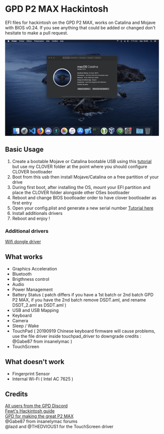 # GPD P2 MAX Hackintosh

EFI files for hackintosh on the GPD P2 MAX, works on Catalina and Mojave with BIOS v0.24.
If you see anything that could be added or changed don't hesitate to make a pull request.

![Catalina with working Graphics Acceleration](/images/Catalina.jpeg)

## Basic Usage

1. Create a bootable Mojave or Catalina bootable USB using this [tutorial](https://internet-install.gitbook.io/macos-internet-install/) but use my CLOVER folder at the point where you should configure CLOVER bootloader
2. Boot from this usb then install Mojave/Catalina on a free partition of your drive
3. During first boot, after installing the OS, mount your EFI partition and place the CLOVER folder alongside other OSes bootloader
4. Reboot and change BIOS bootloader order to have clover bootloader as first entry
5. Open your config.plist and generate a new serial number [Tutorial here](https://hackintosher.com/forums/thread/generate-your-own-hackintosh-serial-number-board-serial-number-uuid-mlb-rom-in-clover.306/)
6. Install additionals drivers
7. Reboot and enjoy !

### Additional drivers

[Wifi dongle driver](https://github.com/chris1111/Wireless-USB-Adapter-Clover)

## What works

- Graphics Acceleration
- Bluetooth
- Brigthness control
- Audio
- Power Management
- Battery Status ( patch differs if you have a 1st batch or 2nd batch GPD P2 MAX, if you have the 2nd batch remove DSDT.aml, and rename DSDT_2.aml as DSDT.aml )
- USB and USB Mapping
- Keyboard
- Camera
- Sleep / Wake
- TouchPad ( 20190919 Chinese keyboard firmware will cause problems, use the file driver inside touchpad_driver to downgrade credits : @Gabe87 from insanelymac )
- TouchScreen

## What doesn't work

- Fingerprint Sensor
- Internal Wi-Fi ( Intel AC 7625 )

## Credits

[All users from the GPD Discord]() <br>
[Fewt's Hackintosh guide](https://fewt.gitbook.io/laptopguide/) <br>
[GPD for making the great P2 MAX](http://gpd.hk/) <br>
@Gabe87 from insanelymac forums <br>
@lazd and @THEDVIOUS1 for the TouchScreen driver
